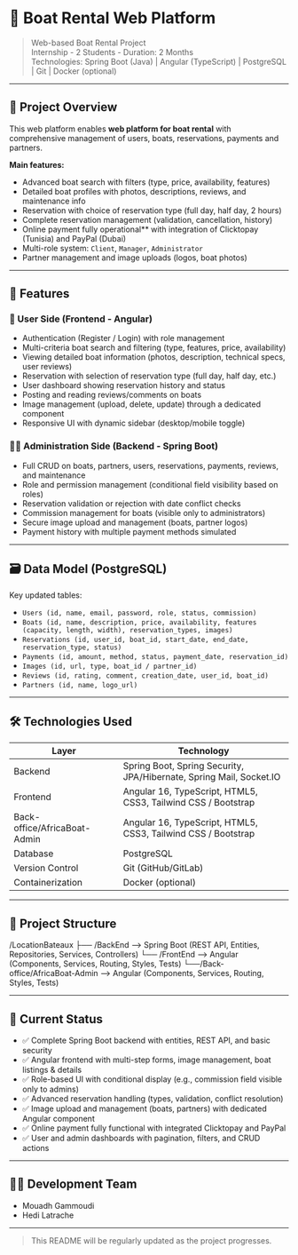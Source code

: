 # 🌊 Boat Rental Web Platform

> Web-based Boat Rental Project  
> Internship - 2 Students - Duration: 2 Months  
> Technologies: Spring Boot (Java) | Angular (TypeScript) | PostgreSQL | Git | Docker (optional)

---

## 🚀 Project Overview

This web platform enables **web platform for boat rental** with comprehensive management of users, boats, reservations, payments  and partners.

**Main features:**

- Advanced boat search with filters (type, price, availability, features)
- Detailed boat profiles with photos, descriptions, reviews, and maintenance info
- Reservation with choice of reservation type (full day, half day, 2 hours)
- Complete reservation management (validation, cancellation, history)
- Online payment fully operational** with integration of Clicktopay (Tunisia) and PayPal (Dubai)
- Multi-role system: `Client`, `Manager`, `Administrator`
- Partner management and image uploads (logos, boat photos)

---

## 🧩 Features

### 👤 User Side (Frontend - Angular)

- Authentication (Register / Login) with role management
- Multi-criteria boat search and filtering (type, features, price, availability)
- Viewing detailed boat information (photos, description, technical specs, user reviews)
- Reservation with selection of reservation type (full day, half day, etc.)
- User dashboard showing reservation history and status
- Posting and reading reviews/comments on boats
- Image management (upload, delete, update) through a dedicated component
- Responsive UI with dynamic sidebar (desktop/mobile toggle)

### 👨‍💼 Administration Side (Backend - Spring Boot)

- Full CRUD on boats, partners, users, reservations, payments, reviews, and maintenance
- Role and permission management (conditional field visibility based on roles)
- Reservation validation or rejection with date conflict checks
- Commission management for boats (visible only to administrators)
- Secure image upload and management (boats, partner logos)
- Payment history with multiple payment methods simulated

---

## 🗃️ Data Model (PostgreSQL)

Key updated tables:

- `Users (id, name, email, password, role, status, commission)`  
- `Boats (id, name, description, price, availability, features (capacity, length, width), reservation_types, images)`  
- `Reservations (id, user_id, boat_id, start_date, end_date, reservation_type, status)`  
- `Payments (id, amount, method, status, payment_date, reservation_id)`  
- `Images (id, url, type, boat_id / partner_id)`  
- `Reviews (id, rating, comment, creation_date, user_id, boat_id)`  
- `Partners (id, name, logo_url)`  

---

## 🛠️ Technologies Used

| Layer                           | Technology                                                           |
|---------------                  |----------------------------------------------------------------------|
| Backend                         | Spring Boot, Spring Security, JPA/Hibernate, Spring Mail, Socket.IO  |
| Frontend                        | Angular 16, TypeScript, HTML5, CSS3, Tailwind CSS / Bootstrap        |
| Back-office/AfricaBoat-Admin    | Angular 16, TypeScript, HTML5, CSS3, Tailwind CSS / Bootstrap        |
| Database                        | PostgreSQL                                                           |
| Version Control                 | Git (GitHub/GitLab)                                                  |
| Containerization                | Docker (optional)                                                    |

---

## 📁 Project Structure
/LocationBateaux
├── /BackEnd --> Spring Boot (REST API, Entities, Repositories, Services, Controllers)
└── /FrontEnd --> Angular (Components, Services, Routing, Styles, Tests)
└──/Back-office/AfricaBoat-Admin --> Angular (Components, Services, Routing, Styles, Tests)


---

## 📌 Current Status

- ✅ Complete Spring Boot backend with entities, REST API, and basic security
- ✅ Angular frontend with multi-step forms, image management, boat listings & details
- ✅ Role-based UI with conditional display (e.g., commission field visible only to admins)
- ✅ Advanced reservation handling (types, validation, conflict resolution)
- ✅ Image upload and management (boats, partners) with dedicated Angular component
- ✅ Online payment fully functional with integrated Clicktopay and PayPal
- ✅ User and admin dashboards with pagination, filters, and CRUD actions

---

## 👨‍💻 Development Team

- Mouadh Gammoudi  
- Hedi Latrache  

---

> This README will be regularly updated as the project progresses.


